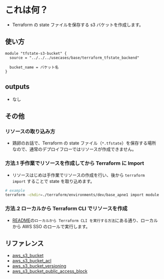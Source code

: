 # これは何？

- Terraform の state ファイルを保存する s3 バケットを作成します。

## 使い方

```hcl
module "tfstate-s3-bucket" {
  source = "../../../usecases/base/terraform_tfstate_backend"

  bucket_name = バケット名
}
```

## outputs

- なし

## その他

### リソースの取り込み方

- 鶏卵のお話で、Terraform の state ファイル（`*.tfstate`）を保存する場所なので、通常のデプロイフローではリソースが作成できません。

### 方法.1 手作業でリソースを作成してから Terraform に Import

- リソースはじめは手作業でリソースの作成を行い、後から `terraform import` することで state を取り込めます。

```bash
# example
terraform -chdir=./terraform/environments/dev/base_apne1 import module.tfstate-s3-bucket.module.s3-bucket.this terraform-tfstate-tqer39-577523824419-ap-northeast-1
```

### 方法.2 ローカルから Terraform CLI でリソースを作成

- [README](../../../../README.md)の`ローカルから Terraform CLI を実行する方法`にある通り、ローカルから AWS SSO のロールで実行します。

## リファレンス

- [aws_s3_bucket](https://registry.terraform.io/providers/hashicorp/aws/latest/docs/resources/s3_bucket)
- [aws_s3_bucket_acl](https://registry.terraform.io/providers/hashicorp/aws/latest/docs/resources/s3_bucket_acl)
- [aws_s3_bucket_versioning](https://registry.terraform.io/providers/hashicorp/aws/latest/docs/resources/s3_bucket_versioning)
- [aws_s3_bucket_public_access_block](https://registry.terraform.io/providers/hashicorp/aws/latest/docs/resources/s3_bucket_public_access_block)
